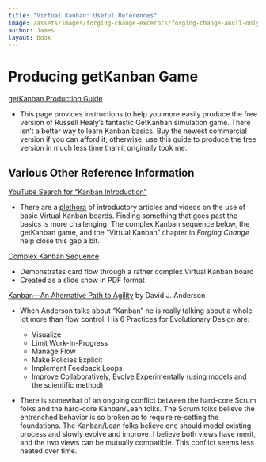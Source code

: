```yaml
---
title: "Virtual Kanban: Useful References"
image: /assets/images/forging-change-excerpts/forging-change-anvil-only.png
author: James
layout: book
---
```


# Producing getKanban Game

[getKanban Production Guide]({{site.baseurl}}/blog/get-kanban-production-guide/)

+ This page provides instructions to help you more easily produce the free version of Russell Healy’s fantastic GetKanban simulation game. There isn’t a better way to learn Kanban basics. Buy the newest commercial version if you can afford it; otherwise, use this guide to produce the free version in much less time than it originally took me.

## Various Other Reference Information

[YouTube Search for “Kanban Introduction”](https://www.youtube.com/results?search_query=kanban+introduction)
+ There are a [plethora](https://www.youtube.com/watch?v=-mTUmczVdik) of introductory articles and videos on the use of basic Virtual Kanban boards. Finding something that goes past the basics is more challenging. The complex Kanban sequence below, the getKanban game, and the “Virtual Kanban” chapter in *Forging Change* help close this gap a bit.

[Complex Kanban Sequence]({{site.baseurl}}/assets/pdfs/ComplexKanbanSequence.pdf)
+ Demonstrates card flow through a rather complex Virtual Kanban board
+ Created as a slide show in PDF format



 [Kanban—An Alternative Path to Agility](http://www.djaa.com/kanban-alternative-path-agility) by David J. Anderson

  + When Anderson talks about “Kanban” he is really talking about a whole lot more than flow control. His 6 Practices for Evolutionary Design are:
    - Visualize
    - Limit Work-In-Progress
    - Manage Flow
    - Make Policies Explicit
    - Implement Feedback Loops
    - Improve Collaboratively, Evolve Experimentally (using models and the scientific method)

  + There is somewhat of an ongoing conflict between the hard-core Scrum folks and the hard-core Kanban/Lean folks. The Scrum folks believe the entrenched behavior is so broken as to require re-setting the foundations. The Kanban/Lean folks believe one should model existing process and slowly evolve and improve. I believe both views have merit, and the two views can be mutually compatible. This conflict seems less heated over time.
